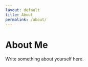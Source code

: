 ```yaml
---
layout: default
title: About
permalink: /about/
---
```


# About Me

Write something about yourself here.
